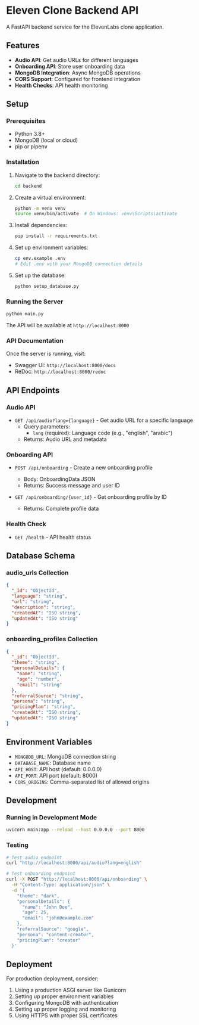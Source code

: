 # Eleven Clone Backend API

A FastAPI backend service for the ElevenLabs clone application.

## Features

- **Audio API**: Get audio URLs for different languages
- **Onboarding API**: Store user onboarding data
- **MongoDB Integration**: Async MongoDB operations
- **CORS Support**: Configured for frontend integration
- **Health Checks**: API health monitoring

## Setup

### Prerequisites

- Python 3.8+
- MongoDB (local or cloud)
- pip or pipenv

### Installation

1. Navigate to the backend directory:
   ```bash
   cd backend
   ```

2. Create a virtual environment:
   ```bash
   python -m venv venv
   source venv/bin/activate  # On Windows: venv\Scripts\activate
   ```

3. Install dependencies:
   ```bash
   pip install -r requirements.txt
   ```

4. Set up environment variables:
   ```bash
   cp env.example .env
   # Edit .env with your MongoDB connection details
   ```

5. Set up the database:
   ```bash
   python setup_database.py
   ```

### Running the Server

```bash
python main.py
```

The API will be available at `http://localhost:8000`

### API Documentation

Once the server is running, visit:
- Swagger UI: `http://localhost:8000/docs`
- ReDoc: `http://localhost:8000/redoc`

## API Endpoints

### Audio API

- `GET /api/audio?lang={language}` - Get audio URL for a specific language
  - Query parameters:
    - `lang` (required): Language code (e.g., "english", "arabic")
  - Returns: Audio URL and metadata

### Onboarding API

- `POST /api/onboarding` - Create a new onboarding profile
  - Body: OnboardingData JSON
  - Returns: Success message and user ID

- `GET /api/onboarding/{user_id}` - Get onboarding profile by ID
  - Returns: Complete profile data

### Health Check

- `GET /health` - API health status

## Database Schema

### audio_urls Collection

```json
{
  "_id": "ObjectId",
  "language": "string",
  "url": "string",
  "description": "string",
  "createdAt": "ISO string",
  "updatedAt": "ISO string"
}
```

### onboarding_profiles Collection

```json
{
  "_id": "ObjectId",
  "theme": "string",
  "personalDetails": {
    "name": "string",
    "age": "number",
    "email": "string"
  },
  "referralSource": "string",
  "persona": "string",
  "pricingPlan": "string",
  "createdAt": "ISO string",
  "updatedAt": "ISO string"
}
```

## Environment Variables

- `MONGODB_URL`: MongoDB connection string
- `DATABASE_NAME`: Database name
- `API_HOST`: API host (default: 0.0.0.0)
- `API_PORT`: API port (default: 8000)
- `CORS_ORIGINS`: Comma-separated list of allowed origins

## Development

### Running in Development Mode

```bash
uvicorn main:app --reload --host 0.0.0.0 --port 8000
```

### Testing

```bash
# Test audio endpoint
curl "http://localhost:8000/api/audio?lang=english"

# Test onboarding endpoint
curl -X POST "http://localhost:8000/api/onboarding" \
  -H "Content-Type: application/json" \
  -d '{
    "theme": "dark",
    "personalDetails": {
      "name": "John Doe",
      "age": 25,
      "email": "john@example.com"
    },
    "referralSource": "google",
    "persona": "content-creator",
    "pricingPlan": "creator"
  }'
```

## Deployment

For production deployment, consider:

1. Using a production ASGI server like Gunicorn
2. Setting up proper environment variables
3. Configuring MongoDB with authentication
4. Setting up proper logging and monitoring
5. Using HTTPS with proper SSL certificates
